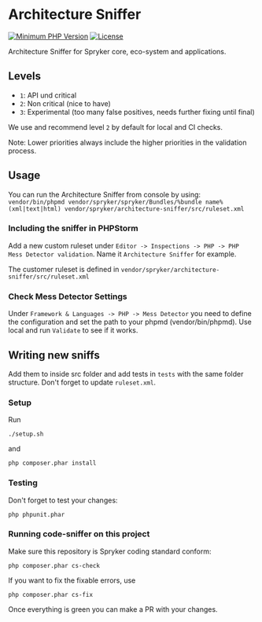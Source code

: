 # Architecture Sniffer
[![Minimum PHP Version](http://img.shields.io/badge/php-%3E%3D%205.4-8892BF.svg)](https://php.net/)
[![License](https://poser.pugx.org/spryker/architecture-sniffer/license.svg)](https://packagist.org/packages/spryker/architecture-sniffer)

Architecture Sniffer for Spryker core, eco-system and applications.

## Levels

- `1`: API und critical
- `2`: Non critical (nice to have)
- `3`: Experimental (too many false positives, needs further fixing until final)

We use and recommend level `2` by default for local and CI checks.

Note: Lower priorities always include the higher priorities in the validation process.

## Usage
You can run the Architecture Sniffer from console by using:
`vendor/bin/phpmd vendor/spryker/spryker/Bundles/%bundle name% (xml|text|html) vendor/spryker/architecture-sniffer/src/ruleset.xml`

### Including the sniffer in PHPStorm
Add a new custom ruleset under `Editor -> Inspections -> PHP -> PHP Mess Detector validation`.
Name it `Architecture Sniffer` for example.

The customer ruleset is defined in `vendor/spryker/architecture-sniffer/src/ruleset.xml`

### Check Mess Detector Settings
Under `Framework & Languages -> PHP -> Mess Detector` you need to define the configuration and set the path to your phpmd (vendor/bin/phpmd). Use local and run `Validate` to see if it works.

## Writing new sniffs
Add them to inside src folder and add tests in `tests` with the same folder structure.
Don't forget to update `ruleset.xml`.

### Setup
Run
```
./setup.sh
```
and
```
php composer.phar install
```

### Testing
Don't forget to test your changes:
```
php phpunit.phar
```

### Running code-sniffer on this project
Make sure this repository is Spryker coding standard conform:
```
php composer.phar cs-check
```
If you want to fix the fixable errors, use
```
php composer.phar cs-fix
```
Once everything is green you can make a PR with your changes.
